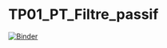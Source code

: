 # TP01_PT_Filtre_passif
 
[![Binder](https://mybinder.org/badge_logo.svg)](https://mybinder.org/v2/gh/CCayssiols/TP01_PT_Filtre_passif/HEAD)
